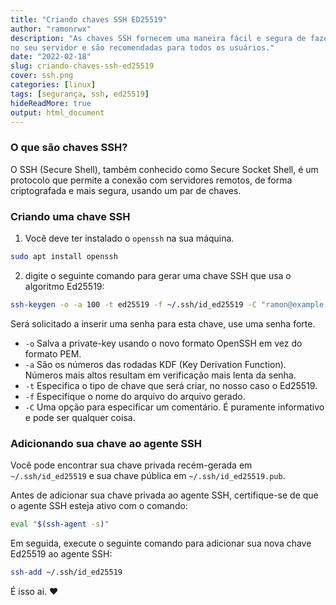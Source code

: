```yaml
---
title: "Criando chaves SSH ED25519"
author: "ramonrwx"
description: "As chaves SSH fornecem uma maneira fácil e segura de fazer login
no seu servidor e são recomendadas para todos os usuários."
date: "2022-02-18"
slug: criando-chaves-ssh-ed25519
cover: ssh.png
categories: [linux]
tags: [segurança, ssh, ed25519]
hideReadMore: true
output: html_document
---
```


### O que são chaves SSH?

O SSH (Secure Shell), também conhecido como Secure Socket Shell, é um protocolo
que permite a conexão com servidores remotos, de forma criptografada e mais
segura, usando um par de chaves.

### Criando uma chave SSH

1. Você deve ter instalado o `openssh` na sua máquina.

```sh
sudo apt install openssh
```

2. digite o seguinte comando para gerar uma chave SSH que usa o algoritmo
   Ed25519:

```sh
ssh-keygen -o -a 100 -t ed25519 -f ~/.ssh/id_ed25519 -C "ramon@example.com"
```

Será solicitado a inserir uma senha para esta chave, use uma senha forte.

- `-o` Salva a private-key usando o novo formato OpenSSH em vez do formato PEM.
- `-a` São os números das rodadas KDF (Key Derivation Function). Números mais
  altos resultam em verificação mais lenta da senha.
- `-t` Especifica o tipo de chave que será criar, no nosso caso o Ed25519.
- `-f` Especifique o nome do arquivo do arquivo gerado.
- `-C` Uma opção para especificar um comentário. É puramente informativo e pode
  ser qualquer coisa.

### Adicionando sua chave ao agente SSH
Você pode encontrar sua chave privada recém-gerada em `~/.ssh/id_ed25519` e sua
chave pública em `~/.ssh/id_ed25519.pub`.

Antes de adicionar sua chave privada ao agente SSH, certifique-se de que o
agente SSH esteja ativo com o comando:

```sh
eval "$(ssh-agent -s)"
```

Em seguida, execute o seguinte comando para adicionar sua nova chave Ed25519 ao
agente SSH:

```sh
ssh-add ~/.ssh/id_ed25519
```

É isso ai. :heart:
